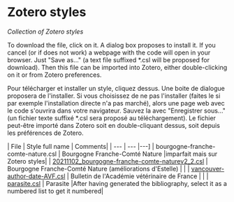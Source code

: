 # Zotero styles
 *Collection of Zotero styles*
 
 To download the file, click on it.  A dialog box proposes to install it. If you cancel (or if does not work) a webpage with the code will open in your browser. Just "Save as..." (a text file suffixed *.csl will be proposed for download). Then this file can be imported into Zotero, either double-clicking on it or from Zotero preferences.

Pour télécharger et installer un style, cliquez dessus. Une boite de dialogue proposera de l'installer. Si vous choisissez de ne pas l'installer (faites le si par exemple l'installation directe n'a pas marché), alors une page web avec le code s'ouvrira dans votre navigateur. Sauvez la avec "Enregistrer sous..." (un fichier texte suffixé *.csl sera proposé au téléchargement). Le fichier peut-être importé dans Zotero soit en double-cliquant dessus, soit depuis les préférences de Zotero.

| File | Style full name | Comments|
| --- | --- |---]
| bourgogne-franche-comte-nature.csl | Bourgogne Franche-Comté Nature |imparfait mais sur Zotero styles|
| [20211102_bourgogne-franche-comte-naturev2_2.csl](https://raw.githubusercontent.com/pgiraudoux/Zotero-styles-PG/master/20211102_bourgogne-franche-comte-naturev2_2.csl) | Bourgogne Franche-Comté Nature (améliorations d'Estelle) | |
| [vancouver-author-date-AVF.csl](https://raw.githubusercontent.com/pgiraudoux/Zotero-styles-PG/master/vancouver-author-date-AVF.csl) | Bulletin de l'Académie vétérinaire de France | |
| [parasite.csl](https://raw.githubusercontent.com/pgiraudoux/Zotero-styles-PG/master/parasite.csl) | Parasite |After having generated the bibliography, select it as a numbered list to get it numbered|



